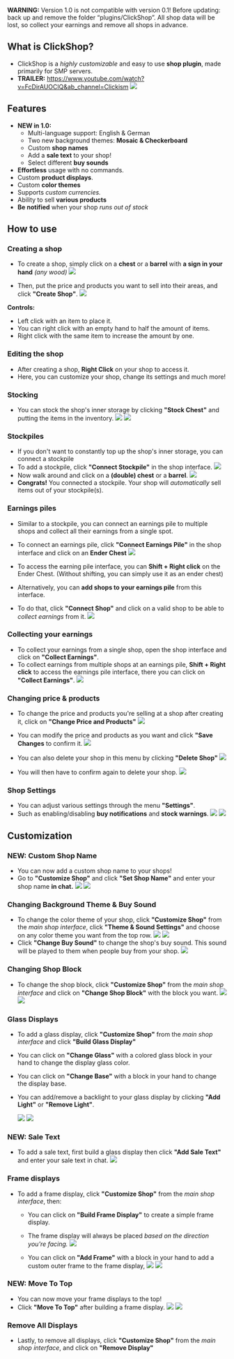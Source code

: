 **WARNING:** Version 1.0 is not compatible with version 0.1! Before updating: back up and remove the folder “plugins/ClickShop”. All shop data will be lost, so collect your earnings and remove all shops in advance.

## What is ClickShop?
- ClickShop is a *highly customizable* and easy to use **shop plugin**, made primarily for SMP servers.
- **TRAILER:** https://www.youtube.com/watch?v=FcDirAUOClQ&ab_channel=Clickism
![](https://i.imgur.com/YOQkkDi.png)

## Features
- __**NEW in 1.0:**__
    - Multi-language support: English & German
    - Two new background themes: **Mosaic & Checkerboard**
	- Custom **shop names**
	- Add a **sale text** to your shop!
	- Select different **buy sounds**
- **Effortless** usage with no commands.
- Custom **product displays**.
- Custom **color themes**
- Supports *custom currencies.*
- Ability to sell **various products**
- **Be notified** when your shop *runs out of stock*

## How to use
### Creating a shop
- To create a shop, simply click on a **chest** or a **barrel** with **a sign in your hand** *(any wood)*
 ![](https://i.imgur.com/uBlgUU2.jpeg)

- Then, put the price and products you want to sell into their areas, and click **"Create Shop"**.
   ![](https://i.imgur.com/KOYy6yN.jpeg)

**__Controls:__**
- Left click with an item to place it.
- You can right click with an empty hand to half the amount of items.
- Right click with the same item to increase the amount by one.

### Editing the shop
- After creating a shop, **Right Click** on your shop to access it.
- Here, you can customize your shop, change its settings and much more!

### Stocking
- You can stock the shop's inner storage by clicking **"Stock Chest"** and putting the items in the inventory.
  ![](https://i.imgur.com/q2nNxXC.jpeg)
![](https://i.imgur.com/IZlw1nj.jpeg)
### Stockpiles
- If you don't want to constantly top up the shop's inner storage, you can connect a stockpile
- To add a stockpile, click **"Connect Stockpile"** in the shop interface.
  ![](https://i.imgur.com/ued8M5f.jpeg)
- Now walk around and click on a **(double) chest** or a **barrel**.
![](https://i.imgur.com/szq0KC2.jpeg)
- **Congrats!** You connected a stockpile. Your shop will *automatically* sell items out of your stockpile(s).

### Earnings piles
- Similar to a stockpile, you can connect an earnings pile to multiple shops and collect all their earnings from a single spot.
- To connect an earnings pile, click **"Connect Earnings Pile"** in the shop interface and click on an **Ender Chest**
 ![](https://i.imgur.com/DMz614k.jpeg)

- To access the earning pile interface, you can **Shift + Right click** on the Ender Chest. (Without shifting, you can simply use it as an ender chest)
- Alternatively, you can **add shops to your earnings pile** from this interface.
- To do that, click **"Connect Shop"** and click on a valid shop to be able to *collect earnings* from it.
![](https://i.imgur.com/DKdfEc8.jpeg)

### Collecting your earnings
- To collect your earnings from a single shop, open the shop interface and click on **"Collect Earnings"**.
- To collect earnings from multiple shops at an earnings pile, **Shift + Right click** to access the earnings pile interface, there you can click on **"Collect Earnings"**.
![](https://i.imgur.com/0HCzN9E.jpeg)

### Changing price & products
- To change the price and products you're selling at a shop after creating it, click on **"Change Price and Products"** ![](https://i.imgur.com/LpmDK8p.jpeg)
- You can modify the price and products as you want and click **"Save Changes** to confirm it.
   ![](https://i.imgur.com/Q9M0e9M.jpeg)

- You can also delete your shop in this menu by clicking **"Delete Shop"**
![](https://i.imgur.com/lbxZaOQ.jpeg)
- You will then have to confirm again to delete your shop.
![](https://i.imgur.com/BQVniQf.jpeg)

### Shop Settings
- You can adjust various settings through the menu **"Settings"**.
- Such as enabling/disabling **buy notifications** and **stock warnings**.
![](https://i.imgur.com/OpZssIV.jpeg)
![](https://i.imgur.com/smyVx7d.jpeg)
## Customization
### NEW: Custom Shop Name
- You can now add a custom shop name to your shops!
- Go to **"Customize Shop"** and click **"Set Shop Name"** and enter your shop name **in chat.**
![](https://i.imgur.com/lUDyESK.jpeg)
![](https://i.imgur.com/Z1hhilT.jpeg)
### Changing Background Theme & Buy Sound
- To change the color theme of your shop, click **"Customize Shop"** from the *main shop interface*, click **"Theme & Sound Settings"** and choose on any color theme you want from the top row.
 ![](https://i.imgur.com/Br4ybsw.jpeg)
![](https://i.imgur.com/LhhWFzw.jpeg)
- Click **"Change Buy Sound"** to change the shop's buy sound. This sound will be played to them when people buy from your shop.
![](https://i.imgur.com/fkMyvJR.jpeg)
### Changing Shop Block
- To change the shop block, click **"Customize Shop"** from the *main shop interface* and click on **"Change Shop Block"** with the block you want.
![](https://i.imgur.com/kh9XGgJ.jpeg)
![](https://i.imgur.com/bUE5E8J.jpeg)
### Glass Displays
- To add a glass display, click **"Customize Shop"** from the *main shop interface* and click **"Build Glass Display"**
- You can click on **"Change Glass"** with a colored glass block in your hand to change the display glass color.
- You can click on **"Change Base"** with a block in your hand to change the display base.
- You can add/remove a backlight to your glass display by clicking **"Add Light"** or **"Remove Light"**.

  ![](https://i.imgur.com/4qVE0lC.jpeg)
![](https://i.imgur.com/9KKFOnm.jpeg)

### NEW: Sale Text
- To add a sale text, first build a glass display then click **"Add Sale Text"** and enter your sale text in chat.
![](https://i.imgur.com/b7nUKZ5.jpeg)
### Frame displays
- To add a frame display, click **"Customize Shop"** from the *main shop interface*, then:
   - You can click on **"Build Frame Display"** to create a simple frame display.
   - The frame display will always be placed *based on the direction you're facing.*
    ![](https://i.imgur.com/MJabCeN.jpeg)

   - You can click on **"Add Frame"** with a block in your hand to add a custom outer frame to the frame display,
      ![](https://i.imgur.com/mhy47NA.jpeg)
      ![](https://i.imgur.com/DLW8pbe.jpeg)
### NEW: Move To Top
- You can now move your frame displays to the top!
- Click **"Move To Top"** after building a frame display.
![](https://i.imgur.com/jeFOIyn.jpeg)
![](https://i.imgur.com/96LnEai.jpeg)
### Remove All Displays
- Lastly, to remove all displays, click **"Customize Shop"** from the *main shop interface*, and click on **"Remove Display"**
